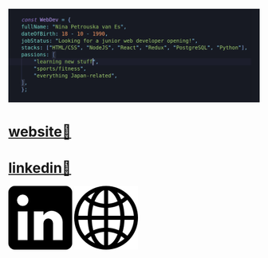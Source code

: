 ![Nina](https://github.com/grakify90/grakify90/blob/master/githubprofile.gif)
# [website🤙](https://ninavanes.netlify.app/)
# [linkedin🤙](https://www.linkedin.com/m/in/ninavanes)
[![LinkedIn](linkedin-logo.png)](https://www.linkedin.com/m/in/ninavanes)
[![Website](www.png)](https://ninavanes.netlify.app/)

